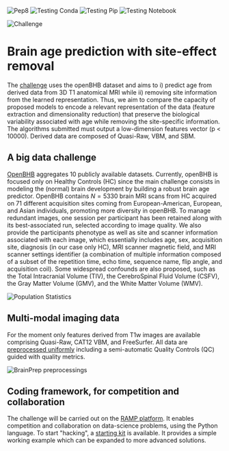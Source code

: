![Pep8](https://github.com/ramp-kits/brain_age_with_site_removal/actions/workflows/pep8.yml/badge.svg)
![Testing Conda](https://github.com/ramp-kits/brain_age_with_site_removal/actions/workflows/testing_conda.yml/badge.svg)
![Testing Pip](https://github.com/ramp-kits/brain_age_with_site_removal/actions/workflows/testing_pip.yml/badge.svg)
![Testing Notebook](https://github.com/ramp-kits/brain_age_with_site_removal/actions/workflows/testing_notebook.yml/badge.svg)

![Challenge](https://baobablab.github.io/bhb/images/resources/age_prediction_with_site_removal.jpg)

# Brain age prediction with site-effect removal

The [challenge](https://baobablab.github.io/bhb/challenges/age_prediction_with_site_removal) uses the openBHB dataset and aims to i) predict age from derived data from 3D T1 anatomical MRI while ii) removing site information from the learned representation. Thus, we aim to compare the capacity of proposed models to encode a relevant representation of the data (feature extraction and dimensionality reduction) that preserve the biological variability associated with age while removing the site-specific information. The algorithms submitted must output a low-dimension features vector (p < 10000). Derived data are composed of Quasi-Raw, VBM, and SBM.

## A big data challenge

[OpenBHB](https://baobablab.github.io/bhb/dataset#healthy-controls-datasets) aggregates 10 publicly available datasets. Currently, openBHB is focused only on Healthy Controls (HC) since the main challenge consists in modeling the (normal) brain development by building a robust brain age predictor. OpenBHB contains $N=5330$ brain MRI scans from HC acquired on 71 different acquisition sites coming from European-American, European, and Asian individuals, promoting more diversity in openBHB. To manage redundant images, one session per participant has been retained along with its best-associated run, selected according to image quality. We also provide the participants phenotype as well as site and scanner information associated with each image, which essentially includes age, sex, acquisition site, diagnosis (in our case only HC), MRI scanner magnetic field, and MRI scanner settings identifier (a combination of multiple information composed of a subset of the repetition time, echo time, sequence name, flip angle, and acquisition coil). Some widespread confounds are also proposed, such as the Total Intracranial Volume (TIV), the CerebroSpinal Fluid Volume (CSFV), the Gray Matter Volume (GMV), and the White Matter Volume (WMV).

![Population Statistics](https://baobablab.github.io/bhb/images/resources/population.png)

## Multi-modal imaging data

For the moment only features derived from T1w images are available comprising Quasi-Raw, CAT12 VBM, and FreeSurfer. All data are [preprocessed uniformly](https://baobablab.github.io/bhb/dataset#pre-processed-datasets) including a semi-automatic Quality Controls (QC) guided with quality metrics.

![BrainPrep preprocessings](https://baobablab.github.io/bhb/images/resources/preproc.png)

## Coding framework, for competition and collaboration

The challenge will be carried out on the [RAMP platform](https://ramp.studio). It enables competition and collaboration on data-science problems, using the Python language. To start "hacking", a [starting kit](https://github.com/ramp-kits/brain_age_with_site_removal/blob/main/brain_age_with_site_removal_starting_kit.ipynb) is available. It provides a simple working example which can be expanded to more advanced solutions.
